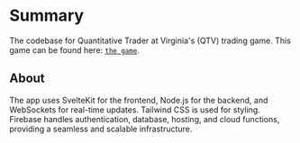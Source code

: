 # Summary

The codebase for Quantitative Trader at Virginia's (QTV) trading game.
This game can be found here: [`the game`](https://qtav-4b519.web.app/).

## About

The app uses SvelteKit for the frontend, Node.js for the backend, and WebSockets for real-time updates. Tailwind CSS is used for styling. Firebase handles authentication, database, hosting, and cloud functions, providing a seamless and scalable infrastructure.

